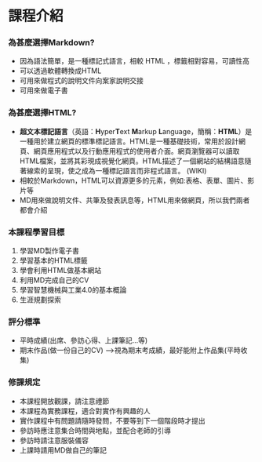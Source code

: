 # 課程介紹

### 為甚麼選擇Markdown?

* 因為語法簡單，是一種標記式語言，相較 HTML ，標籤相對容易，可讀性高
* 可以透過軟體轉換成HTML
* 可用來做程式的說明文件向案家說明交接
* 可用來做電子書

### 為甚麼選擇HTML?

*  **超文本標記語言**（英語：**H**yper**T**ext **M**arkup **L**anguage，簡稱：**HTML**）是一種用於建立網頁的標準標記語言。HTML是一種基礎技術，常用於設計網頁、網頁應用程式以及行動應用程式的使用者介面。網頁瀏覽器可以讀取HTML檔案，並將其彩現成視覺化網頁。HTML描述了一個網站的結構語意隨著線索的呈現，使之成為一種標記語言而非程式語言。 \(WIKI\)
* 相較於Markdown，HTML可以資源更多的元素，例如:表格、表單、圖片、影片等
* MD用來做說明文件、共筆及發表訊息等，HTML用來做網頁，所以我們兩者都會介紹

### 本課程學習目標

1. 學習MD製作電子書
2. 學習基本的HTML標籤
3. 學會利用HTML做基本網站
4. 利用MD完成自己的CV
5. 學習智慧機械與工業4.0的基本概論
6. 生涯規劃探索

### 評分標準

* 平時成績\(出席、參訪心得、上課筆記...等\)
* 期末作品\(做一份自己的CV\) --&gt;視為期末考成績，最好能附上作品集\(平時收集\)

### 修課規定

* 本課程開放觀課，請注意禮節
* 本課程為實務課程，適合對實作有興趣的人
* 實作課程中有問題請隨時發問，不要等到下一個階段時才提出
* 參訪時應注意集合時間與地點，並配合老師的引導
* 參訪時請注意服裝儀容
* 上課時請用MD做自己的筆記



